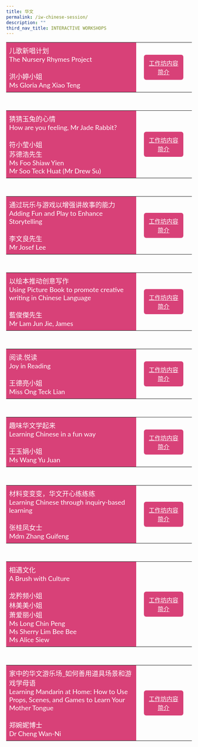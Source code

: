 ```yaml
---
title: 华文
permalink: /iw-chinese-session/
description: ""
third_nav_title: INTERACTIVE WORKSHOPS
---
```

<style>
    .btn1{
    font-size: 16px;
    font-family:Lato,sans-serif;
    background-color: #d84178;
    padding: 10px 13px;
    margin: -5px 13px;
    border-radius: 6px;
    width: 60%;
    text-align: center;
    display:block;
    }
     .btn1:hover {
background-color: lightgrey;!important;
}
.content a {
margin-bottom:0rem;
text-decoration:none;
}
@media only screen and (max-width: 600px) {
    .btn1 {
      width:74%
    }
}
</style>

<table style="border-collapse: collapse;
  width: 100%;">
  <tbody><tr>
    <td style="border: none; width: 70%;
  text-align: left;padding: 8px;background-color:#d84178;color:#fff;font-family:Lato,sans-serif;font-size: 18px;">儿歌新唱计划<br>The Nursery Rhymes Project<br><br>洪小婷小姐<br>
Ms Gloria Ang Xiao Teng<br>
</td>
    <td style="border: none;
  text-align: left;padding: 8px;width: 50%;font-family:Lato,sans-serif;">
 <a href="/iw-cl-ms-gloria-ang-xiao-teng/" class="btn1" style="color:#fff;">工作坊内容简介</a>
</td>
    </tr>
</tbody></table>

<br>
<table style="border-collapse: collapse;
  width: 100%;">
  <tbody><tr>
    <td style="border: none; width: 70%;
  text-align: left;padding: 8px;background-color:#d84178;color:#fff;font-family:Lato,sans-serif;font-size: 18px;">猜猜玉兔的心情<br>How are you feeling, Mr Jade Rabbit? <br><br>符小莹小姐<br>苏德浩先生<br>
Ms Foo Shiaw Yien<br>
Mr Soo Teck Huat (Mr Drew Su)<br>
            </td>
    <td style="border: none;
  text-align: left;padding: 8px;width: 40%;font-family:Lato,sans-serif;">
 <a href="/iw-cl-ms-foo-shiaw-yien-mr-soo-teck-huat/" class="btn1" style="color:#fff;">工作坊内容简介</a>
</td>
    </tr>
</tbody></table>

<br>
<table style="border-collapse: collapse;
  width: 100%;">
  <tbody><tr>
    <td style="border: none; width: 70%;
  text-align: left;padding: 8px;background-color:#d84178;color:#fff;font-family:Lato,sans-serif;font-size: 18px;">通过玩乐与游戏以增强讲故事的能力<br>Adding Fun and Play to Enhance Storytelling<br><br>李文良先生<br>
Mr Josef Lee<br>
            </td>
    <td style="border: none;
  text-align: left;padding: 8px;width: 40%;font-family:Lato,sans-serif;">
 <a href="/iw-cl-mr-josef-lee/" class="btn1" style="color:#fff;">工作坊内容简介</a>
</td>
    </tr>
</tbody></table>
<br>
<table style="border-collapse: collapse;
  width: 100%;">
  <tbody><tr>
    <td style="border: none; width: 70%;
  text-align: left;padding: 8px;background-color:#d84178;color:#fff;font-family:Lato,sans-serif;font-size: 18px;">以绘本推动创意写作<br>Using Picture Book to promote creative writing in Chinese Language<br><br>藍俊傑先生<br>
Mr Lam Jun Jie, James<br>
</td>
    <td style="border: none;
  text-align: left;padding: 8px;width: 50%;font-family:Lato,sans-serif;">
 <a href="/iw-cl-mr-lam-jun-jie-james/" class="btn1" style="color:#fff;">工作坊内容简介</a>
</td>
    </tr>
</tbody></table>

<br>
<table style="border-collapse: collapse;
  width: 100%;">
  <tbody><tr>
    <td style="border: none; width: 70%;
  text-align: left;padding: 8px;background-color:#d84178;color:#fff;font-family:Lato,sans-serif;font-size: 18px;">阅读.悦读<br>Joy in Reading <br><br>王德亮小姐<br>
Miss Ong Teck Lian<br>
            </td>
    <td style="border: none;
  text-align: left;padding: 8px;width: 30%;font-family:Lato,sans-serif;">
 <a href="/iw-cl-miss-ong-teck-lian/" class="btn1" style="color:#fff;">工作坊内容简介</a>
</td>
    </tr>
</tbody></table>

<br>
<table style="border-collapse: collapse;
  width: 100%;">
  <tbody><tr>
    <td style="border: none; width: 70%;
  text-align: left;padding: 8px;background-color:#d84178;color:#fff;font-family:Lato,sans-serif;font-size: 18px;">趣味华文学起来<br>Learning Chinese in a fun way&nbsp;&nbsp;<br><br>王玉娟小姐<br>
Ms Wang Yu Juan<br>
  </td>
    <td style="border: none;
  text-align: left;padding: 8px;width: 40%;font-family:Lato,sans-serif;">
 <a href="/iw-cl-ms-wang-yu-juan/" class="btn1" style="color:#fff;">工作坊内容简介</a>
</td>
    </tr>
</tbody></table>

<br>
<table style="border-collapse: collapse;
  width: 100%;">
  <tbody><tr>
    <td style="border: none; width: 70%;
  text-align: left;padding: 8px;background-color:#d84178;color:#fff;font-family:Lato,sans-serif;font-size: 18px;">材料变变变，华文开心练练练<br>Learning Chinese through inquiry-based learning<br><br>张桂凤女士<br>
Mdm Zhang Guifeng<br>
            </td>
    <td style="border: none;
  text-align: left;padding: 8px;width: 40%;font-family:Lato,sans-serif;">
 <a href="/iw-cl-mdm-zhang-guifeng/" class="btn1" style="color:#fff;">工作坊内容简介</a>
</td>
    </tr>
</tbody></table>

<br>
<table style="border-collapse: collapse;
  width: 100%;">
  <tbody><tr>
    <td style="border: none; width: 70%;
  text-align: left;padding: 8px;background-color:#d84178;color:#fff;font-family:Lato,sans-serif;font-size: 18px;"> 相遇文化<br>A Brush with Culture <br><br>龙矜频小姐<br>林美美小姐<br>萧爱丽小姐<br>
Ms Long Chin Peng<br>Ms Sherry Lim Bee Bee<br>Ms Alice Siew<br>
 </td>
    <td style="border: none;
  text-align: left;padding: 8px;width: 40%;font-family:Lato,sans-serif;">
 <a href="/iw-cl-long-chin-peng-sherry-lim-bee-bee/" class="btn1" style="color:#fff;">工作坊内容简介</a>
</td>
    </tr>
</tbody></table>

<br>
<table style="border-collapse: collapse;
  width: 100%;">
  <tbody><tr>
    <td style="border: none; width: 70%;
  text-align: left;padding: 8px;background-color:#d84178;color:#fff;font-family:Lato,sans-serif;font-size: 18px;"> 家中的华文游乐场_如何善用道具场景和游戏学母语<br>Learning Mandarin at Home: How to Use Props, Scenes, and Games to Learn Your Mother Tongue <br><br>郑婉妮博士<br>
Dr Cheng Wan-Ni<br></td>
    <td style="border: none;
  text-align: left;padding: 8px;width: 40%;font-family:Lato,sans-serif;">
 <a href="/sc-cl-dr-cheng-wan-ni/" class="btn1" style="color:#fff;">工作坊内容简介</a>
</td>
    </tr>
</tbody></table>